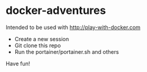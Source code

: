 # docker-adventures
Intended to be used with http://play-with-docker.com

- Create a new session
- Git clone this repo
- Run the portainer/portainer.sh and others

Have fun!
